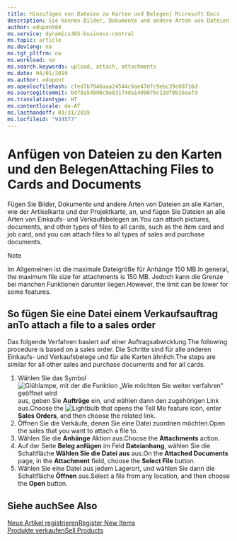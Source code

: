 ```yaml
---
title: Hinzufügen von Dateien zu Karten und Belegen| Microsoft Docs
description: Sie können Bilder, Dokumente und andere Arten von Dateien an alle Karten und alle Arten von Verkaufs- und Einkaufsbelegen anfügen.
author: edupont04
ms.service: dynamics365-business-central
ms.topic: article
ms.devlang: na
ms.tgt_pltfrm: na
ms.workload: na
ms.search.keywords: upload, attach, attachments
ms.date: 04/01/2019
ms.author: edupont
ms.openlocfilehash: cfed7b7946aaa24544c6ae47dfc9ebc39c00716d
ms.sourcegitcommit: bd78a5d990c9e83174da1409076c22df8b35eafd
ms.translationtype: HT
ms.contentlocale: de-AT
ms.lasthandoff: 03/31/2019
ms.locfileid: "934577"
---
```

# <a name="attaching-files-to-cards-and-documents"></a><span data-ttu-id="4805c-103">Anfügen von Dateien zu den Karten und den Belegen</span><span class="sxs-lookup"><span data-stu-id="4805c-103">Attaching Files to Cards and Documents</span></span>
<span data-ttu-id="4805c-104">Fügen Sie Bilder, Dokumente und andere Arten von Dateien an alle Karten, wie der Artikelkarte und der Projektkarte, an, und fügen Sie Dateien an alle Arten von Einkaufs- und Verkaufsbelegen an.</span><span class="sxs-lookup"><span data-stu-id="4805c-104">You can attach pictures, documents, and other types of files to all cards, such as the item card and job card, and you can attach files to all types of sales and purchase documents.</span></span>

> [!Note]
> <span data-ttu-id="4805c-105">Im Allgemeinen ist die maximale Dateigröße für Anhänge 150 MB.</span><span class="sxs-lookup"><span data-stu-id="4805c-105">In general, the maximum file size for attachments is 150 MB.</span></span> <span data-ttu-id="4805c-106">Jedoch kann die Grenze bei manchen Funktionen darunter liegen.</span><span class="sxs-lookup"><span data-stu-id="4805c-106">However, the limit can be lower for some features.</span></span> 

## <a name="to-attach-a-file-to-a-sales-order"></a><span data-ttu-id="4805c-107">So fügen Sie eine Datei einem Verkaufsauftrag an</span><span class="sxs-lookup"><span data-stu-id="4805c-107">To attach a file to a sales order</span></span>
<span data-ttu-id="4805c-108">Das folgende Verfahren basiert auf einer Auftragsabwicklung.</span><span class="sxs-lookup"><span data-stu-id="4805c-108">The following procedure is based on a sales order.</span></span> <span data-ttu-id="4805c-109">Die Schritte sind für alle anderen Einkaufs- und Verkaufsbelege und für alle Karten ähnlich.</span><span class="sxs-lookup"><span data-stu-id="4805c-109">The steps are similar for all other sales and purchase documents and for all cards.</span></span>

1. <span data-ttu-id="4805c-110">Wählen Sie das Symbol ![Glühlampe, mit der die Funktion „Wie möchten Sie weiter verfahren“ geöffnet wird](media/ui-search/search_small.png "Wie möchten Sie weiter verfahren?") aus, geben Sie **Aufträge** ein, und wählen dann den zugehörigen Link aus.</span><span class="sxs-lookup"><span data-stu-id="4805c-110">Choose the ![Lightbulb that opens the Tell Me feature](media/ui-search/search_small.png "Tell me what you want to do") icon, enter **Sales Orders**, and then choose the related link.</span></span>
2. <span data-ttu-id="4805c-111">Öffnen Sie die Verkäufe, denen Sie eine Datei zuordnen möchten.</span><span class="sxs-lookup"><span data-stu-id="4805c-111">Open the sales that you want to attach a file to.</span></span>
3. <span data-ttu-id="4805c-112">Wählen Sie die **Anhänge** Aktion aus.</span><span class="sxs-lookup"><span data-stu-id="4805c-112">Choose the **Attachments** action.</span></span>
4. <span data-ttu-id="4805c-113">Auf der Seite **Beleg anfügen** im Feld **Dateianhang**, wählen Sie die Schaltfläche **Wählen Sie die Datei aus** aus.</span><span class="sxs-lookup"><span data-stu-id="4805c-113">On the **Attached Documents** page, in the **Attachment** field, choose the **Select File** button.</span></span>
5. <span data-ttu-id="4805c-114">Wählen Sie eine Datei aus jedem Lagerort, und wählen Sie dann die Schaltfläche **Öffnen** aus.</span><span class="sxs-lookup"><span data-stu-id="4805c-114">Select a file from any location, and then choose the **Open** button.</span></span>

## <a name="see-also"></a><span data-ttu-id="4805c-115">Siehe auch</span><span class="sxs-lookup"><span data-stu-id="4805c-115">See Also</span></span>
[<span data-ttu-id="4805c-116">Neue Artikel registrieren</span><span class="sxs-lookup"><span data-stu-id="4805c-116">Register New Items</span></span>](inventory-how-register-new-items.md)  
[<span data-ttu-id="4805c-117">Produkte verkaufen</span><span class="sxs-lookup"><span data-stu-id="4805c-117">Sell Products</span></span>](sales-how-sell-products.md)
